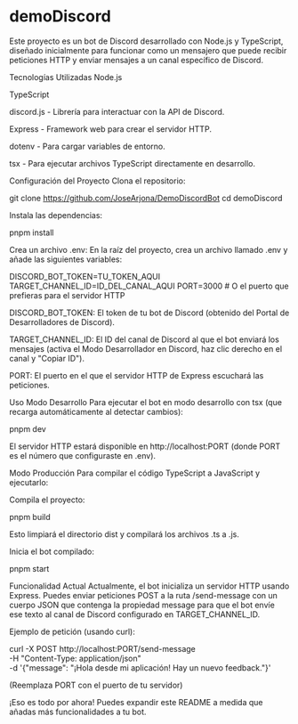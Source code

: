 # demoDiscord

Este proyecto es un bot de Discord desarrollado con Node.js y TypeScript, diseñado inicialmente para funcionar como un mensajero que puede recibir peticiones HTTP y enviar mensajes a un canal específico de Discord.

Tecnologías Utilizadas
Node.js

TypeScript

discord.js - Librería para interactuar con la API de Discord.

Express - Framework web para crear el servidor HTTP.

dotenv - Para cargar variables de entorno.

tsx - Para ejecutar archivos TypeScript directamente en desarrollo.

Configuración del Proyecto
Clona el repositorio:

git clone https://github.com/JoseArjona/DemoDiscordBot
cd demoDiscord

Instala las dependencias:

pnpm install

Crea un archivo .env:
En la raíz del proyecto, crea un archivo llamado .env y añade las siguientes variables:

DISCORD_BOT_TOKEN=TU_TOKEN_AQUI
TARGET_CHANNEL_ID=ID_DEL_CANAL_AQUI
PORT=3000 # O el puerto que prefieras para el servidor HTTP

DISCORD_BOT_TOKEN: El token de tu bot de Discord (obtenido del Portal de Desarrolladores de Discord).

TARGET_CHANNEL_ID: El ID del canal de Discord al que el bot enviará los mensajes (activa el Modo Desarrollador en Discord, haz clic derecho en el canal y "Copiar ID").

PORT: El puerto en el que el servidor HTTP de Express escuchará las peticiones.

Uso
Modo Desarrollo
Para ejecutar el bot en modo desarrollo con tsx (que recarga automáticamente al detectar cambios):

pnpm dev

El servidor HTTP estará disponible en http://localhost:PORT (donde PORT es el número que configuraste en .env).

Modo Producción
Para compilar el código TypeScript a JavaScript y ejecutarlo:

Compila el proyecto:

pnpm build

Esto limpiará el directorio dist y compilará los archivos .ts a .js.

Inicia el bot compilado:

pnpm start

Funcionalidad Actual
Actualmente, el bot inicializa un servidor HTTP usando Express. Puedes enviar peticiones POST a la ruta /send-message con un cuerpo JSON que contenga la propiedad message para que el bot envíe ese texto al canal de Discord configurado en TARGET_CHANNEL_ID.

Ejemplo de petición (usando curl):

curl -X POST http://localhost:PORT/send-message \
-H "Content-Type: application/json" \
-d '{"message": "¡Hola desde mi aplicación! Hay un nuevo feedback."}'

(Reemplaza PORT con el puerto de tu servidor)

¡Eso es todo por ahora! Puedes expandir este README a medida que añadas más funcionalidades a tu bot.
